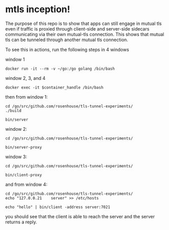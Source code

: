 # mtls inception!

The purpose of this repo is to show that apps can still engage in mutual tls even if traffic is proxied through client-side and server-side sidecars communicating via their own mutual-tls connection.
This shows that mutual tls can be tunneled through another mutual tls connection.

To see this in actions, run the following steps in 4 windows

window 1
```
docker run -it --rm -v ~/go:/go golang /bin/bash
```

window 2, 3, and 4
```
docker exec -it $container_handle /bin/bash
```

then from window 1:
```
cd /go/src/github.com/rosenhouse/tls-tunnel-experiments/
./build

bin/server
```

window 2:
```
cd /go/src/github.com/rosenhouse/tls-tunnel-experiments/

bin/server-proxy
```

window 3:
```
cd /go/src/github.com/rosenhouse/tls-tunnel-experiments/

bin/client-proxy
```

and from window 4:
```
cd /go/src/github.com/rosenhouse/tls-tunnel-experiments/
echo "127.0.0.21    server" >> /etc/hosts

echo "hello" | bin/client -address server:7021
```

you should see that the client is able to reach the server and the server returns a reply.
